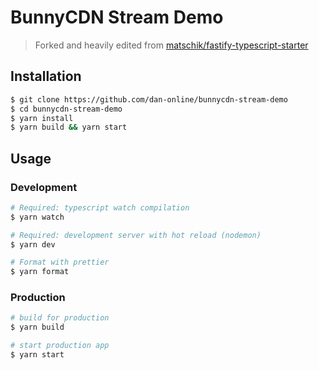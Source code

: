 # BunnyCDN Stream Demo

> Forked and heavily edited from [matschik/fastify-typescript-starter](https://github.com/matschik/fastify-typescript-starter)

## Installation

```bash
$ git clone https://github.com/dan-online/bunnycdn-stream-demo
$ cd bunnycdn-stream-demo
$ yarn install
$ yarn build && yarn start
```

## Usage

### Development
```bash
# Required: typescript watch compilation
$ yarn watch

# Required: development server with hot reload (nodemon)
$ yarn dev

# Format with prettier
$ yarn format
```

### Production

```bash
# build for production
$ yarn build

# start production app
$ yarn start
```

